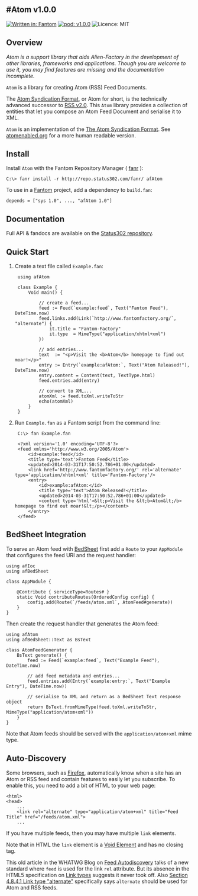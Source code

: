 #Atom v1.0.0
---
[![Written in: Fantom](http://img.shields.io/badge/written%20in-Fantom-lightgray.svg)](http://fantom.org/)
[![pod: v1.0.0](http://img.shields.io/badge/pod-v1.0.0-yellow.svg)](http://www.fantomfactory.org/pods/afAtom)
![Licence: MIT](http://img.shields.io/badge/licence-MIT-blue.svg)

## Overview

*Atom is a support library that aids Alien-Factory in the development of other libraries, frameworks and applications. Though you are welcome to use it, you may find features are missing and the documentation incomplete.*

`Atom` is a library for creating Atom (RSS) Feed Documents.

The [Atom Syndication Format](http://tools.ietf.org/html/rfc4287), or Atom for short, is the technically advanced successor to [RSS v2.0](http://www.rssboard.org/rss-specification). This `Atom` library provides a collection of entities that let you compose an Atom Feed Document and serialise it to XML.

`Atom` is an implementation of the [The Atom Syndication Format](http://tools.ietf.org/html/rfc4287). See [atomenabled.org](http://atomenabled.org/developers/syndication) for a more human readable version.

## Install

Install `Atom` with the Fantom Repository Manager ( [fanr](http://fantom.org/doc/docFanr/Tool.html#install) ):

    C:\> fanr install -r http://repo.status302.com/fanr/ afAtom

To use in a [Fantom](http://fantom.org/) project, add a dependency to `build.fan`:

    depends = ["sys 1.0", ..., "afAtom 1.0"]

## Documentation

Full API & fandocs are available on the [Status302 repository](http://repo.status302.com/doc/afAtom/).

## Quick Start

1. Create a text file called `Example.fan`:

        using afAtom
        
        class Example {
            Void main() {
        
                // create a feed...
                feed := Feed(`example:feed`, Text("Fantom Feed"), DateTime.now)
                feed.links.add(Link(`http://www.fantomfactory.org/`, "alternate") {
                    it.title = "Fantom-Factory"
                    it.type  = MimeType("application/xhtml+xml")
                })
        
                // add entries...
                text  := "<p>Visit the <b>Atom</b> homepage to find out moar!</p>"
                entry := Entry(`example:afAtom:`, Text("Atom Released!"), DateTime.now)
                entry.content = Content(text, TextType.html)
                feed.entries.add(entry)
        
                // convert to XML...
                atomXml := feed.toXml.writeToStr
                echo(atomXml)
            }
        }


2. Run `Example.fan` as a Fantom script from the command line:

        C:\> fan Example.fan
        
        <?xml version='1.0' encoding='UTF-8'?>
        <feed xmlns='http://www.w3.org/2005/Atom'>
            <id>example:feed</id>
            <title type='text'>Fantom Feed</title>
            <updated>2014-03-31T17:50:52.786+01:00</updated>
            <link href='http://www.fantomfactory.org/' rel='alternate' type='application/xhtml+xml' title='Fantom-Factory'/>
            <entry>
                <id>example:afAtom:</id>
                <title type='text'>Atom Released!</title>
                <updated>2014-03-31T17:50:52.786+01:00</updated>
                <content type='html'>&lt;p>Visit the &lt;b>Atom&lt;/b> homepage to find out moar!&lt;/p></content>
            </entry>
        </feed>



## BedSheet Integration

To serve an Atom feed with [BedSheet](http://www.fantomfactory.org/pods/afBedSheet) first add a `Route` to your `AppModule` that configures the feed URI and the request handler:

```
using afIoc
using afBedSheet

class AppModule {

    @Contribute { serviceType=Routes# }
    static Void contributeRoutes(OrderedConfig config) {
        config.add(Route(`/feeds/atom.xml`, AtomFeed#generate))
    }
}
```

Then create the request handler that generates the Atom feed:

```
using afAtom
using afBedSheet::Text as BsText

class AtomFeedGenerator {
    BsText generate() {
        feed := Feed(`example:feed`, Text("Example Feed"), DateTime.now)

        // add feed metadata and entries...
        feed.entries.add(Entry(`example:entry:`, Text("Example Entry"), DateTime.now))

        // serialise to XML and return as a BedSheet Text response object
        return BsText.fromMimeType(feed.toXml.writeToStr, MimeType("application/atom+xml"))
    }
}
```

Note that Atom feeds should be served with the `application/atom+xml` mime type.

## Auto-Discovery

Some browsers, such as [Firefox](http://toodifficult.com/keeping-up-with-news-using-rss/), automatically know when a site has an Atom or RSS feed and contain features to easily let you subscribe. To enable this, you need to add a bit of HTML to your web page:

```
<html>
<head>
    ...
    <link rel="alternate" type="application/atom+xml" title="Feed Title" href="/feeds/atom.xml">
    ...
```

If you have multiple feeds, then you may have multiple `link` elements.

Note that in HTML the `link` element is a [Void Element](http://www.w3.org/TR/html-markup/syntax.html#void-element) and has no closing tag.

This old article in the WHATWG Blog on [Feed Autodiscovery](http://blog.whatwg.org/feed-autodiscovery) talks of a new standard where `feed` is used for the link `rel` attribute. But its absence in the HTML5 specification on [Link types](http://www.w3.org/TR/html5/links.html#linkTypes) suggests it never took off. Also [Section 4.8.4.1 Link type "alternate"](http://www.w3.org/TR/html5/links.html#rel-alternate) specifically says `alternate` should be used for Atom and RSS feeds.

